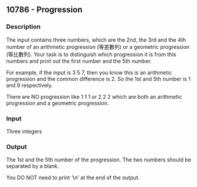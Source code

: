 ## 10786 - Progression

### Description

The input contains three numbers, which are the 2nd, the 3rd and the 4th number of  an arithmetic progression (等差數列) or a geometric progression (等比數列). Your task is to distinguish which progression it is from this numbers and print out the first number and the 5th number.

For example, if the input is  3 5 7, then you know this is an arithmetic progression and the common difference is 2. So the 1st and 5th number is 1 and 9 respectively.

There are NO progression like 1 1 1 or 2 2 2 which are both an arithmetic progression and a geometric progression.

### Input

Three integers

### Output

The 1st and the 5th number of the progression. The two numbers should be separated by a blank.

You DO NOT need to print ‘\n’ at the end of the output.